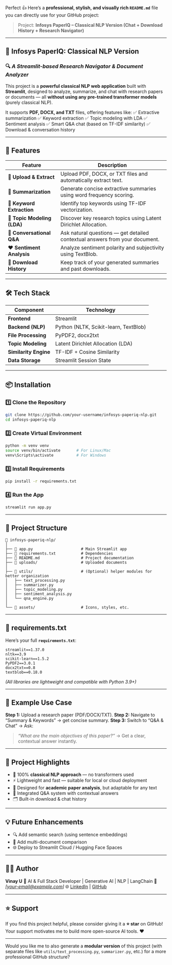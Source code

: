 Perfect 👍 Here’s a **professional, stylish, and visually rich `README.md`** file you can directly use for your GitHub project:

> Project: **Infosys PaperIQ – Classical NLP Version (Chat + Download History + Research Navigator)**

---

## 🧠 Infosys PaperIQ: Classical NLP Version

### 🔍 *A Streamlit-based Research Navigator & Document Analyzer*

This project is a **powerful classical NLP web application** built with **Streamlit**, designed to analyze, summarize, and chat with research papers or documents — all **without using any pre-trained transformer models** (purely classical NLP).

It supports **PDF, DOCX, and TXT** files, offering features like:
✅ Extractive summarization
✅ Keyword extraction
✅ Topic modeling with LDA
✅ Sentiment analysis
✅ Smart Q&A chat (based on TF-IDF similarity)
✅ Download & conversation history

---

## 🚀 Features

| Feature                     | Description                                                                 |
| --------------------------- | --------------------------------------------------------------------------- |
| 📄 **Upload & Extract**     | Upload PDF, DOCX, or TXT files and automatically extract text.              |
| 📝 **Summarization**        | Generate concise extractive summaries using word frequency scoring.         |
| 🔑 **Keyword Extraction**   | Identify top keywords using TF-IDF vectorization.                           |
| 🧩 **Topic Modeling (LDA)** | Discover key research topics using Latent Dirichlet Allocation.             |
| 💬 **Conversational Q&A**   | Ask natural questions — get detailed contextual answers from your document. |
| ❤️ **Sentiment Analysis**   | Analyze sentiment polarity and subjectivity using TextBlob.                 |
| 💾 **Download History**     | Keep track of your generated summaries and past downloads.                  |

---

## 🛠️ Tech Stack

| Component             | Technology                            |
| --------------------- | ------------------------------------- |
| **Frontend**          | Streamlit                             |
| **Backend (NLP)**     | Python (NLTK, Scikit-learn, TextBlob) |
| **File Processing**   | PyPDF2, docx2txt                      |
| **Topic Modeling**    | Latent Dirichlet Allocation (LDA)     |
| **Similarity Engine** | TF-IDF + Cosine Similarity            |
| **Data Storage**      | Streamlit Session State               |

---

## 📦 Installation

### 1️⃣ Clone the Repository

```bash
git clone https://github.com/your-username/infosys-paperiq-nlp.git
cd infosys-paperiq-nlp
```

### 2️⃣ Create Virtual Environment

```bash
python -m venv venv
source venv/bin/activate       # For Linux/Mac
venv\Scripts\activate          # For Windows
```

### 3️⃣ Install Requirements

```bash
pip install -r requirements.txt
```

### 4️⃣ Run the App

```bash
streamlit run app.py
```

---

## 📁 Project Structure

```
📂 infosys-paperiq-nlp/
│
├── 📄 app.py                     # Main Streamlit app
├── 📄 requirements.txt           # Dependencies
├── 📄 README.md                  # Project documentation
├── 📂 uploads/                   # Uploaded documents
│
├── 📂 utils/                     # (Optional) helper modules for better organization
│   ├── text_processing.py
│   ├── summarizer.py
│   ├── topic_modeling.py
│   ├── sentiment_analysis.py
│   └── qna_engine.py
│
└── 📂 assets/                    # Icons, styles, etc.
```

---

## 🧰 requirements.txt

Here’s your full **`requirements.txt`**:

```
streamlit==1.37.0
nltk==3.9
scikit-learn==1.5.2
PyPDF2==3.0.1
docx2txt==0.8
textblob==0.18.0
```

*(All libraries are lightweight and compatible with Python 3.9+)*

---

## 🧪 Example Use Case

**Step 1:** Upload a research paper (PDF/DOCX/TXT).
**Step 2:** Navigate to “Summary & Keywords” → get concise summary.
**Step 3:** Switch to “Q&A & Chat” → Ask:

> *“What are the main objectives of this paper?”*
> → Get a clear, contextual answer instantly.

---

## 🎯 Project Highlights

* 🧩 100% **classical NLP approach** — no transformers used
* ⚡ Lightweight and fast — suitable for local or cloud deployment
* 🧠 Designed for **academic paper analysis**, but adaptable for any text
* 💬 Integrated Q&A system with contextual answers
* 🗂️ Built-in download & chat history

---

## 💡 Future Enhancements

* 🔍 Add semantic search (using sentence embeddings)
* 🧾 Add multi-document comparison
* 🌐 Deploy to Streamlit Cloud / Hugging Face Spaces

---

## 👨‍💻 Author

**Vinay U**
🚀 AI & Full Stack Developer | Generative AI | NLP | LangChain
📧 *[[your-email@example.com](mailto:your-email@example.com)]*
🌐 [LinkedIn](https://linkedin.com/in/yourprofile) | [GitHub](https://github.com/yourusername)

---

## ⭐ Support

If you find this project helpful, please consider giving it a **⭐ star** on GitHub!
Your support motivates me to build more open-source AI tools. ❤️

---

Would you like me to also generate a **modular version** of this project (with separate files like `utils/text_processing.py`, `summarizer.py`, etc.) for a more professional GitHub structure?

